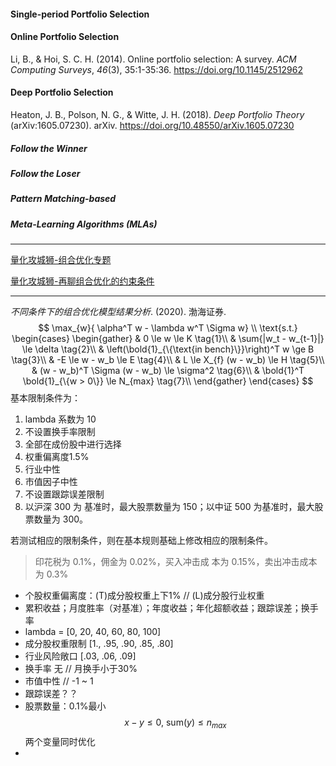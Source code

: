 #### Single-period Portfolio Selection



#### Online Portfolio Selection

Li, B., & Hoi, S. C. H. (2014). Online portfolio selection: A survey. *ACM Computing Surveys*, *46*(3), 35:1-35:36. https://doi.org/10.1145/2512962

#### Deep Portfolio Selection

Heaton, J. B., Polson, N. G., & Witte, J. H. (2018). *Deep Portfolio Theory* (arXiv:1605.07230). arXiv. https://doi.org/10.48550/arXiv.1605.07230

##### Follow the Winner

##### Follow the Loser

##### Pattern Matching-based

##### Meta-Learning Algorithms (MLAs)

---

[量化攻城狮-组合优化专题](https://mp.weixin.qq.com/s/xcT71gfa924bYe5ETNOTdQ)

[量化攻城狮-再聊组合优化的约束条件](https://mp.weixin.qq.com/s/KKbmLkOgdSPi0UaqHVDiRw)

---

*不同条件下的组合优化模型结果分析*. (2020). 渤海证券.
$$
\max_{w}{ \alpha^T w - \lambda w^T \Sigma w} \\
\text{s.t.}
\begin{cases}
\begin{gather}
& 0 \le w  \le K  \tag{1}\\
& \sum{|w_t - w_{t-1}|} \le \delta \tag{2}\\
& \left(\bold{1}_{\{\text{in bench}\}}\right)^T w \ge B \tag{3}\\
& -E \le w - w_b \le E \tag{4}\\
& L \le X_{f} (w - w_b) \le H \tag{5}\\
& (w - w_b)^T \Sigma (w - w_b) \le \sigma^2 \tag{6}\\
& \bold{1}^T \bold{1}_{\{w > 0\}} \le N_{max} \tag{7}\\
\end{gather}
\end{cases}
$$
基本限制条件为：

1. lambda 系数为 10
2. 不设置换手率限制
3. 全部在成份股中进行选择
4. 权重偏离度1.5%
5. 行业中性
6. 市值因子中性
7. 不设置跟踪误差限制
8. 以沪深 300 为 基准时，最大股票数量为 150；以中证 500 为基准时，最大股票数量为 300。

若测试相应的限制条件，则在基本规则基础上修改相应的限制条件。

> 印花税为 0.1%，佣金为 0.02%，买入冲击成 本为 0.15%，卖出冲击成本为 0.3%

- 个股权重偏离度：(T)成分股权重上下1% // (L)成分股行业权重
- 累积收益；月度胜率（对基准）；年度收益；年化超额收益；跟踪误差；换手率
- lambda = [0, 20, 40, 60, 80, 100] 
- 成分股权重限制 [1., .95, .90, .85, .80]
- 行业风险敞口 [.03, .06, .09]
- 换手率 无 // 月换手小于30%
- 市值中性 // -1 ~ 1
- 跟踪误差？？
- 股票数量：0.1%最小 $$x - y \le 0,\ \text{sum}(y) \le n_{max}$$ 两个变量同时优化
- 